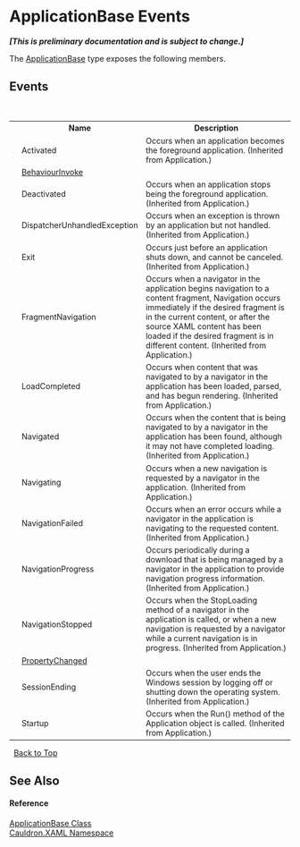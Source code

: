 # ApplicationBase Events
 _**\[This is preliminary documentation and is subject to change.\]**_

The <a href="T_Cauldron_XAML_ApplicationBase">ApplicationBase</a> type exposes the following members.


## Events
&nbsp;<table><tr><th></th><th>Name</th><th>Description</th></tr><tr><td>![Public event](media/pubevent.gif "Public event")</td><td>Activated</td><td>
Occurs when an application becomes the foreground application.
 (Inherited from Application.)</td></tr><tr><td>![Public event](media/pubevent.gif "Public event")</td><td><a href="E_Cauldron_XAML_ApplicationBase_BehaviourInvoke">BehaviourInvoke</a></td><td /></tr><tr><td>![Public event](media/pubevent.gif "Public event")</td><td>Deactivated</td><td>
Occurs when an application stops being the foreground application.
 (Inherited from Application.)</td></tr><tr><td>![Public event](media/pubevent.gif "Public event")</td><td>DispatcherUnhandledException</td><td>
Occurs when an exception is thrown by an application but not handled.
 (Inherited from Application.)</td></tr><tr><td>![Public event](media/pubevent.gif "Public event")</td><td>Exit</td><td>
Occurs just before an application shuts down, and cannot be canceled.
 (Inherited from Application.)</td></tr><tr><td>![Public event](media/pubevent.gif "Public event")</td><td>FragmentNavigation</td><td>
Occurs when a navigator in the application begins navigation to a content fragment, Navigation occurs immediately if the desired fragment is in the current content, or after the source XAML content has been loaded if the desired fragment is in different content.
 (Inherited from Application.)</td></tr><tr><td>![Public event](media/pubevent.gif "Public event")</td><td>LoadCompleted</td><td>
Occurs when content that was navigated to by a navigator in the application has been loaded, parsed, and has begun rendering.
 (Inherited from Application.)</td></tr><tr><td>![Public event](media/pubevent.gif "Public event")</td><td>Navigated</td><td>
Occurs when the content that is being navigated to by a navigator in the application has been found, although it may not have completed loading.
 (Inherited from Application.)</td></tr><tr><td>![Public event](media/pubevent.gif "Public event")</td><td>Navigating</td><td>
Occurs when a new navigation is requested by a navigator in the application.
 (Inherited from Application.)</td></tr><tr><td>![Public event](media/pubevent.gif "Public event")</td><td>NavigationFailed</td><td>
Occurs when an error occurs while a navigator in the application is navigating to the requested content.
 (Inherited from Application.)</td></tr><tr><td>![Public event](media/pubevent.gif "Public event")</td><td>NavigationProgress</td><td>
Occurs periodically during a download that is being managed by a navigator in the application to provide navigation progress information.
 (Inherited from Application.)</td></tr><tr><td>![Public event](media/pubevent.gif "Public event")</td><td>NavigationStopped</td><td>
Occurs when the StopLoading method of a navigator in the application is called, or when a new navigation is requested by a navigator while a current navigation is in progress.
 (Inherited from Application.)</td></tr><tr><td>![Public event](media/pubevent.gif "Public event")</td><td><a href="E_Cauldron_XAML_ApplicationBase_PropertyChanged">PropertyChanged</a></td><td /></tr><tr><td>![Public event](media/pubevent.gif "Public event")</td><td>SessionEnding</td><td>
Occurs when the user ends the Windows session by logging off or shutting down the operating system.
 (Inherited from Application.)</td></tr><tr><td>![Public event](media/pubevent.gif "Public event")</td><td>Startup</td><td>
Occurs when the Run() method of the Application object is called.
 (Inherited from Application.)</td></tr></table>&nbsp;
<a href="#applicationbase-events">Back to Top</a>

## See Also


#### Reference
<a href="T_Cauldron_XAML_ApplicationBase">ApplicationBase Class</a><br /><a href="N_Cauldron_XAML">Cauldron.XAML Namespace</a><br />